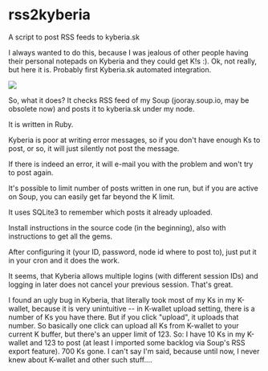 rss2kyberia
===========

A script to post RSS feeds to kyberia.sk

I always wanted to do this, because I was jealous of other people having their personal notepads on Kyberia and they could get K!s :). Ok, not really, but here it is. Probably first Kyberia.sk automated integration.   
  
[![][1]][2]  
  
So, what it does? It checks RSS feed of my Soup (jooray.soup.io, may be obsolete now) and posts it to kyberia.sk under my node.
  
It is written in Ruby.
  
Kyberia is poor at writing error messages, so if you don't have enough Ks to post, or so, it will just silently not post the message.   
  
If there is indeed an error, it will e-mail you with the problem and won't try to post again.  
  
It's possible to limit number of posts written in one run, but if you are active on Soup, you can easily get far beyond the K limit.  
  
It uses SQLite3 to remember which posts it already uploaded.  
  
Install instructions in the source code (in the beginning), also with instructions to get all the gems.  
  
After configuring it (your ID, password, node id where to post to), just put it in your cron and it does the work.  
  
It seems, that Kyberia allows multiple logins (with different session IDs) and logging in later does not cancel your previous session. That's great.  
  
I found an ugly bug in Kyberia, that literally took most of my Ks in my K-wallet, because it is very unintuitive -- in K-wallet upload setting, there is a number of Ks you have there. But if you click "upload", it uploads that number. So basically one click can upload all Ks from K-wallet to your current K buffer, but there's an upper limit of 123. So: I have 10 Ks in my K-wallet and 123 to post (at least I imported some backlog via Soup's RSS export feature). 700 Ks gone. I can't say I'm said, because until now, I never knew about K-wallet and other such stuff....

  [1]: http://flz.sk.cx/rss2kyberia-small.png
  [2]: http://flz.sk.cx/rss2kyberia.png
